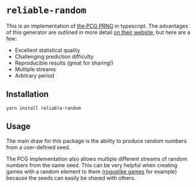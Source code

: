 # `reliable-random`

This is an implementation of [the PCG PRNG](https://www.pcg-random.org/) in
typescript. The advantages of this generator are outlined in more detail [on
their website](https://www.pcg-random.org/useful-features.html#id4), but here
are a few:

- Excellent statistical quality
- Challenging prediction difficulty
- Reproducible results (great for sharing!)
- Multiple streams
- Arbitrary period

## Installation

```
yarn install reliable-random
```

## Usage

The main draw for this package is the ability to produce random numbers from a
user-defined seed. 

The PCG implementation also allows multiple different streams of random numbers
from the same seed. This can be very helpful when creating games with a random
element to them ([roguelike
games](https://steveasleep.com/pcg32-the-perfect-prng-for-roguelikes.html) for
example) because the seeds can easily be shared with others.
